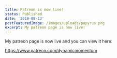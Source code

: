 ```yaml
---
title: Patreon is now live!
status: Published
date: '2019-08-13'
postFeaturedImage: /images/uploads/papyrus.png
excerpt: My patreon page is now live!
---
```

My patreon page is now live and you can view it here:

<https://www.patreon.com/dynamicmomentum>
